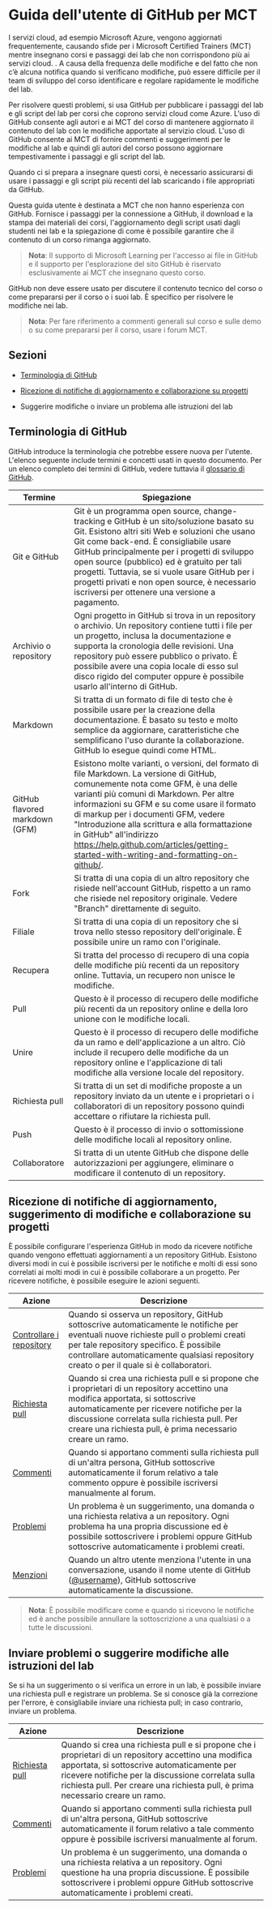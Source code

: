 # Guida dell'utente di GitHub per MCT

I servizi cloud, ad esempio Microsoft Azure, vengono aggiornati frequentemente, causando sfide per i Microsoft Certified Trainers (MCT) mentre insegnano corsi e passaggi dei lab che non corrispondono più ai servizi cloud. . A causa della frequenza delle modifiche e del fatto che non c’è alcuna notifica quando si verificano modifiche, può essere difficile per il team di sviluppo del corso identificare e regolare rapidamente le modifiche del lab.

Per risolvere questi problemi, si usa GitHub per pubblicare i passaggi del lab e gli script del lab per corsi che coprono servizi cloud come Azure. L'uso di GitHub consente agli autori e ai MCT del corso di mantenere aggiornato il contenuto del lab con le modifiche apportate al servizio cloud. L'uso di GitHub consente ai MCT di fornire commenti e suggerimenti per le modifiche al lab e quindi gli autori del corso possono aggiornare tempestivamente i passaggi e gli script del lab.

Quando ci si prepara a insegnare questi corsi, è necessario assicurarsi di usare i passaggi e gli script più recenti del lab scaricando i file appropriati da GitHub.

Questa guida utente è destinata a MCT che non hanno esperienza con GitHub. Fornisce i passaggi per la connessione a GitHub, il download e la stampa dei materiali dei corsi, l'aggiornamento degli script usati dagli studenti nei lab e la spiegazione di come è possibile garantire che il contenuto di un corso rimanga aggiornato.

> **Nota**: Il supporto di Microsoft Learning per l'accesso ai file in GitHub e il supporto per l'esplorazione del sito GitHub è riservato esclusivamente ai MCT che insegnano questo corso.

GitHub non deve essere usato per discutere il contenuto tecnico del corso o come prepararsi per il corso o i suoi lab. È specifico per risolvere le modifiche nei lab.

 
> **Nota**: Per fare riferimento a commenti generali sul corso e sulle demo o su come prepararsi per il corso, usare i forum MCT.

## Sezioni

- [Terminologia di GitHub](https://microsoftlearning.github.io/MCT-User-Guide/terminology/)

- [Ricezione di notifiche di aggiornamento e collaborazione su progetti](https://microsoftlearning.github.io/MCT-User-Guide/collaboration/)

- Suggerire modifiche o inviare un problema alle istruzioni del lab

## Terminologia di GitHub

GitHub introduce la terminologia che potrebbe essere nuova per l'utente. L'elenco seguente include termini e concetti usati in questo documento. Per un elenco completo dei termini di GitHub, vedere tuttavia il [glossario di GitHub](https://docs.github.com/en/get-started/quickstart/github-glossary).

| Termine| Spiegazione |
| - | - |
| Git e GitHub| Git è un programma open source, change-tracking e GitHub è un sito/soluzione basato su Git. Esistono altri siti Web e soluzioni che usano Git come back-end. È consigliabile usare GitHub principalmente per i progetti di sviluppo open source (pubblico) ed è gratuito per tali progetti. Tuttavia, se si vuole usare GitHub per i progetti privati e non open source, è necessario iscriversi per ottenere una versione a pagamento. |
| Archivio o repository| Ogni progetto in GitHub si trova in un repository o archivio. Un repository contiene tutti i file per un progetto, inclusa la documentazione e supporta la cronologia delle revisioni. Una repository può essere pubblico o privato. È possibile avere una copia locale di esso sul disco rigido del computer oppure è possibile usarlo all'interno di GitHub. |
| Markdown| Si tratta di un formato di file di testo che è possibile usare per la creazione della documentazione. È basato su testo e molto semplice da aggiornare, caratteristiche che semplificano l'uso durante la collaborazione. GitHub lo esegue quindi come HTML. |
| GitHub flavored markdown (GFM)| Esistono molte varianti, o versioni, del formato di file Markdown. La versione di GitHub, comunemente nota come GFM, è una delle varianti più comuni di Markdown. Per altre informazioni su GFM e su come usare il formato di markup per i documenti GFM, vedere "Introduzione alla scrittura e alla formattazione in GitHub" all'indirizzo https://help.github.com/articles/getting-started-with-writing-and-formatting-on-github/. |
| Fork| Si tratta di una copia di un altro repository che risiede nell'account GitHub, rispetto a un ramo che risiede nel repository originale. Vedere "Branch" direttamente di seguito. |
| Filiale| Si tratta di una copia di un repository che si trova nello stesso repository dell'originale. È possibile unire un ramo con l'originale. |
| Recupera| Si tratta del processo di recupero di una copia delle modifiche più recenti da un repository online. Tuttavia, un recupero non unisce le modifiche. |
| Pull| Questo è il processo di recupero delle modifiche più recenti da un repository online e della loro unione con le modifiche locali. |
| Unire| Questo è il processo di recupero delle modifiche da un ramo e dell'applicazione a un altro. Ciò include il recupero delle modifiche da un repository online e l'applicazione di tali modifiche alla versione locale del repository. |
| Richiesta pull| Si tratta di un set di modifiche proposte a un repository inviato da un utente e i proprietari o i collaboratori di un repository possono quindi accettare o rifiutare la richiesta pull. |
| Push| Questo è il processo di invio o sottomissione delle modifiche locali al repository online. |
| Collaboratore| Si tratta di un utente GitHub che dispone delle autorizzazioni per aggiungere, eliminare o modificare il contenuto di un repository. |

## Ricezione di notifiche di aggiornamento, suggerimento di modifiche e collaborazione su progetti

È possibile configurare l'esperienza GitHub in modo da ricevere notifiche quando vengono effettuati aggiornamenti a un repository GitHub. Esistono diversi modi in cui è possibile iscriversi per le notifiche e molti di essi sono correlati ai molti modi in cui è possibile collaborare a un progetto. Per ricevere notifiche, è possibile eseguire le azioni seguenti.

| Azione| Descrizione |
| - | - |
| [Controllare i repository](https://microsoftlearning.github.io/MCT-User-Guide/collaboration/watching/)| Quando si osserva un repository, GitHub sottoscrive automaticamente le notifiche per eventuali nuove richieste pull o problemi creati per tale repository specifico. È possibile controllare automaticamente qualsiasi repository creato o per il quale si è collaboratori. |
| [Richiesta pull](https://microsoftlearning.github.io/MCT-User-Guide/collaboration/pullrequest/)| Quando si crea una richiesta pull e si propone che i proprietari di un repository accettino una modifica apportata, si sottoscrive automaticamente per ricevere notifiche per la discussione correlata sulla richiesta pull. Per creare una richiesta pull, è prima necessario creare un ramo. |
| [Commenti](https://microsoftlearning.github.io/MCT-User-Guide/collaboration/comment/)| Quando si apportano commenti sulla richiesta pull di un'altra persona, GitHub sottoscrive automaticamente il forum relativo a tale commento oppure è possibile iscriversi manualmente al forum. |
| [Problemi](https://microsoftlearning.github.io/MCT-User-Guide/collaboration/issue/)| Un problema è un suggerimento, una domanda o una richiesta relativa a un repository. Ogni problema ha una propria discussione ed è possibile sottoscrivere i problemi oppure GitHub sottoscrive automaticamente i problemi creati. |
| [Menzioni](https://microsoftlearning.github.io/MCT-User-Guide/collaboration/mention/)| Quando un altro utente menziona l'utente in una conversazione, usando il nome utente di GitHub ([@username](https://github.com/username)), GitHub sottoscrive automaticamente la discussione. |

> **Nota**: È possibile modificare come e quando si ricevono le notifiche ed è anche possibile annullare la sottoscrizione a una qualsiasi o a tutte le discussioni.

## Inviare problemi o suggerire modifiche alle istruzioni del lab

Se si ha un suggerimento o si verifica un errore in un lab, è possibile inviare una richiesta pull e registrare un problema. Se si conosce già la correzione per l'errore, è consigliabile inviare una richiesta pull; in caso contrario, inviare un problema.

| Azione| Descrizione |
| - | - |
| [Richiesta pull](https://microsoftlearning.github.io/MCT-User-Guide/collaboration/pullrequest/)| Quando si crea una richiesta pull e si propone che i proprietari di un repository accettino una modifica apportata, si sottoscrive automaticamente per ricevere notifiche per la discussione correlata sulla richiesta pull. Per creare una richiesta pull, è prima necessario creare un ramo. |
| [Commenti](https://microsoftlearning.github.io/MCT-User-Guide/collaboration/comment/)| Quando si apportano commenti sulla richiesta pull di un'altra persona, GitHub sottoscrive automaticamente il forum relativo a tale commento oppure è possibile iscriversi manualmente al forum. |
| [Problemi](https://microsoftlearning.github.io/MCT-User-Guide/collaboration/issue/)| Un problema è un suggerimento, una domanda o una richiesta relativa a un repository. Ogni questione ha una propria discussione. È possibile sottoscrivere i problemi oppure GitHub sottoscrive automaticamente i problemi creati. |
